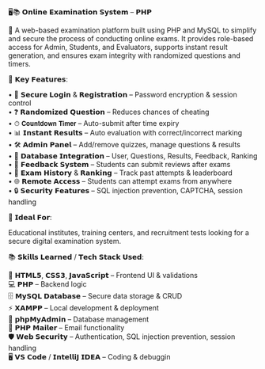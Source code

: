 🖥️📚 𝗢𝗻𝗹𝗶𝗻𝗲 𝗘𝘅𝗮𝗺𝗶𝗻𝗮𝘁𝗶𝗼𝗻 𝗦𝘆𝘀𝘁𝗲𝗺 – 𝗣𝗛𝗣

🚀 A web-based examination platform built using PHP and MySQL to simplify and secure the process of conducting online exams. It provides role-based access for Admin, Students, and Evaluators, supports instant result generation, and ensures exam integrity with randomized questions and timers.

🔧 𝗞𝗲𝘆 𝗙𝗲𝗮𝘁𝘂𝗿𝗲𝘀:

• 🔑 𝗦𝗲𝗰𝘂𝗿𝗲 𝗟𝗼𝗴𝗶𝗻 & 𝗥𝗲𝗴𝗶𝘀𝘁𝗿𝗮𝘁𝗶𝗼𝗻 – Password encryption & session control <br>
• ❓ 𝗥𝗮𝗻𝗱𝗼𝗺𝗶𝘇𝗲𝗱 𝗤𝘂𝗲𝘀𝘁𝗶𝗼𝗻 – Reduces chances of cheating <br>
• ⏱ 𝗖𝗼𝘂𝗻𝘁𝗱𝗼𝘄𝗻 𝗧𝗶𝗺𝗲𝗿 – Auto-submit after time expiry <br>
• 📊 𝗜𝗻𝘀𝘁𝗮𝗻𝘁 𝗥𝗲𝘀𝘂𝗹𝘁𝘀 – Auto evaluation with correct/incorrect marking <br>
• 🛠 𝗔𝗱𝗺𝗶𝗻 𝗣𝗮𝗻𝗲𝗹 – Add/remove quizzes, manage questions & results <br>
• 💾 𝗗𝗮𝘁𝗮𝗯𝗮𝘀𝗲 𝗜𝗻𝘁𝗲𝗴𝗿𝗮𝘁𝗶𝗼𝗻  – User, Questions, Results, Feedback, Ranking <br>
• 📝 𝗙𝗲𝗲𝗱𝗯𝗮𝗰𝗸 𝗦𝘆𝘀𝘁𝗲𝗺 – Students can submit reviews after exams <br>
• 📜 𝗘𝘅𝗮𝗺 𝗛𝗶𝘀𝘁𝗼𝗿𝘆 & 𝗥𝗮𝗻𝗸𝗶𝗻𝗴 – Track past attempts & leaderboard <br>
• 🌐 𝗥𝗲𝗺𝗼𝘁𝗲 𝗔𝗰𝗰𝗲𝘀𝘀 – Students can attempt exams from anywhere <br>
• 🔒 𝗦𝗲𝗰𝘂𝗿𝗶𝘁𝘆 𝗙𝗲𝗮𝘁𝘂𝗿𝗲𝘀 – SQL injection prevention, CAPTCHA, session handling <br>

🎯 𝗜𝗱𝗲𝗮𝗹 𝗙𝗼𝗿:

Educational institutes, training centers, and recruitment tests looking for a secure digital examination system.

📚 𝗦𝗸𝗶𝗹𝗹𝘀 𝗟𝗲𝗮𝗿𝗻𝗲𝗱 / 𝗧𝗲𝗰𝗵 𝗦𝘁𝗮𝗰𝗸 𝗨𝘀𝗲𝗱:

🎨 𝗛𝗧𝗠𝗟𝟱, 𝗖𝗦𝗦𝟯, 𝗝𝗮𝘃𝗮𝗦𝗰𝗿𝗶𝗽𝘁 – Frontend UI & validations <br>
💻 𝗣𝗛𝗣 – Backend logic <br>
🗄 𝗠𝘆𝗦𝗤𝗟 𝗗𝗮𝘁𝗮𝗯𝗮𝘀𝗲 – Secure data storage & CRUD <br>
⚡ 𝗫𝗔𝗠𝗣𝗣 – Local development & deployment <br>
📂 𝗽𝗵𝗽𝗠𝘆𝗔𝗱𝗺𝗶𝗻 – Database management <br>
📧 𝗣𝗛𝗣 𝗠𝗮𝗶𝗹𝗲𝗿 – Email functionality <br>
🛡 𝗪𝗲𝗯 𝗦𝗲𝗰𝘂𝗿𝗶𝘁𝘆 – Authentication, SQL injection prevention, session handling <br>
🖥 𝗩𝗦 𝗖𝗼𝗱𝗲 / 𝗜𝗻𝘁𝗲𝗹𝗹𝗶𝗝 𝗜𝗗𝗘𝗔 – Coding & debuggin <br>
